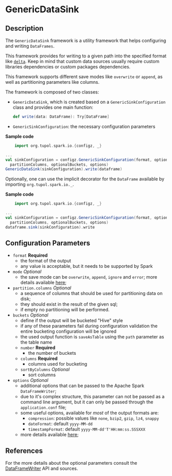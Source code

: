 # GenericDataSink


## Description

The `GenericDataSink` framework is a utility framework that helps configuring and writing 
`DataFrames`.

This framework provides for writing to a given path into the specified format like 
[`delta`](https://github.com/delta-io/delta). 
Keep in mind that custom data sources usually require custom libraries dependencies or 
custom packages dependencies.

This framework supports different save modes like `overwrite` or `append`, as well as 
partitioning parameters like columns.

The framework is composed of two classes:
- `GenericDataSink`, which is created based on a `GenericSinkConfiguration` class and provides one main function:
    ```scala
    def write(data: DataFrame): Try[DataFrame]
    ```
- `GenericSinkConfiguration`: the necessary configuration parameters

**Sample code**

```scala
    import org.tupol.spark.io.{configz, _}

...
val sinkConfiguration = configz.GenericSinkConfiguration(format, optionalSaveMode,
  partitionColumns, optionalBuckets, options)
GenericDataSink(sinkConfiguration).write(dataframe)
```

Optionally, one can use the implicit decorator for the `DataFrame` available by importing `org.tupol.spark.io._`.

**Sample code**

```scala
    import org.tupol.spark.io.{configz, _}

...
val sinkConfiguration = configz.GenericSinkConfiguration(format, optionalSaveMode,
  partitionColumns, optionalBuckets, options)
dataframe.sink(sinkConfiguration).write
```


## Configuration Parameters

- `format` **Required**
  - the format of the output
  - any value is acceptable, but it needs to be supported by Spark
- `mode` *Optional*
  - the save mode can be `overwrite`, `append`, `ignore` and `error`; more details available
  [here](https://spark.apache.org/docs/3.0.1/api/scala/#org.apache.spark.sql.DataFrameWriter);
- `partition.columns` *Optional*
  - a sequence of columns that should be used for partitioning data on disk;
  - they should exist in the result of the given sql;
  - if empty no partitioning will be performed.
- `buckets` *Optional*
  - define if the output will be bucketed "Hive" style
  - if any of these parameters fail during configuration validation the entire bucketing 
    configuration will be ignored
  - the used output function is `saveAsTable` using the `path` parameter as the table name
  - `number` **Required** 
    - the number of buckets
  - `columns` **Required** 
    - columns used for bucketing
  - `sortByColumns` *Optional*
    - sort columns
- `options` *Optional*
  - additional options that can be passed to the Apache Spark `DataFrameWriter`;
  - due to it's complex structure, this parameter can not be passed as a command line argument, 
    but it can only be passed through the `application.conf` file;
  - some useful options, available for *most* of the output formats are:
    - `compression`:  possible values like `none`, `bzip2`, `gzip`, `lz4`, `snappy`
    - `dateFormat`: default `yyyy-MM-dd`
    - `timestampFormat`: default `yyyy-MM-dd'T'HH:mm:ss.SSSXXX`
  - more details available [here](https://spark.apache.org/docs/3.0.1/api/scala/#org.apache.spark.sql.DataFrameWriter);


## References

For the more details about the optional parameters consult the
[DataFrameWriter](https://spark.apache.org/docs/3.0.1/api/scala/index.html?org/apache/spark/sql/package-tree.html#org.apache.spark.sql.DataFrameWriter)
API and sources.
